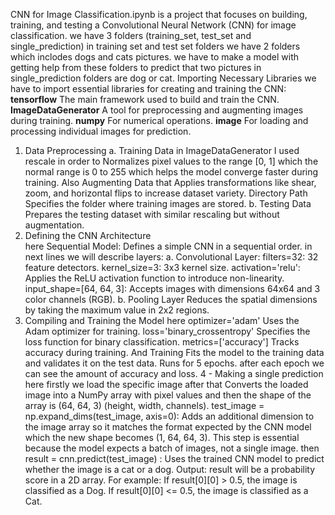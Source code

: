 CNN for Image Classification.ipynb is a project that focuses on building, training, and testing a Convolutional Neural Network (CNN) for image classification. we have 3 folders (training_set, test_set and single_prediction) in training set and test set folders we have 2 folders which inclodes dogs and cats pictures. we have to make a model with getting help from these folders to predict that two pictures in single_prediction folders are dog or cat.
Importing Necessary Libraries we have to import essential libraries for creating and training the CNN:
**tensorflow** The main framework used to build and train the CNN.
**ImageDataGenerator** A tool for preprocessing and augmenting images during training.
**numpy** For numerical operations.
**image** For loading and processing individual images for prediction.
1. Data Preprocessing
   a. Training Data
   in ImageDataGenerator I used rescale in order to Normalizes pixel values to the range [0, 1] which the normal range is 0 to 255 which helps the model converge faster during training. Also Augmenting Data that Applies transformations like shear, zoom, and horizontal flips to increase dataset variety.
Directory Path Specifies the folder where training images are stored.
   b. Testing Data Prepares the testing dataset with similar rescaling but without augmentation.
2. Defining the CNN Architecture  
here Sequential Model: Defines a simple CNN in a sequential order. in next lines we will describe layers:
   a. Convolutional Layer:
filters=32: 32 feature detectors.
kernel_size=3: 3x3 kernel size.
activation='relu': Applies the ReLU activation function to introduce non-linearity.
input_shape=[64, 64, 3]: Accepts images with dimensions 64x64 and 3 color channels (RGB).
   b. Pooling Layer Reduces the spatial dimensions by taking the maximum value in 2x2 regions.
3. Compiling and Training the Model
   here optimizer='adam' Uses the Adam optimizer for training.
loss='binary_crossentropy' Specifies the loss function for binary classification.
metrics=['accuracy'] Tracks accuracy during training.
And Training Fits the model to the training data and validates it on the test data.
Runs for 5 epochs. after each epoch we can see the amount of accuracy and loss.
4 - Making a single prediction
   here firstly we load the specific image after that Converts the loaded image into a NumPy array with pixel values and then the shape of the array is (64, 64, 3) (height, width, channels).
test_image = np.expand_dims(test_image, axis=0): Adds an additional dimension to the image array so it matches the format expected by the CNN model which the new shape becomes (1, 64, 64, 3). This step is essential because the model expects a batch of images, not a single image. then result = cnn.predict(test_image) : Uses the trained CNN model to predict whether the image is a cat or a dog.
Output: result will be a probability score in a 2D array. For example:
If result[0][0] > 0.5, the image is classified as a Dog.
If result[0][0] <= 0.5, the image is classified as a Cat.
